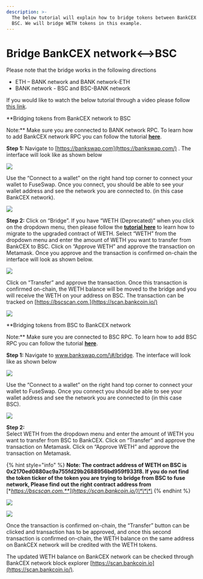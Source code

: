 ```yaml
---
description: >-
  The below tutorial will explain how to bridge tokens between BankCEX and
  BSC. We will bridge WETH tokens in this example.
---
```


# Bridge BankCEX network&lt;--&gt;BSC

Please note that the bridge works in the following directions

* ETH – BANK network and BANK network-ETH
* BANK network - BSC and BSC-BANK network

If you would like to watch the below tutorial through a video please follow [this link](https://www.youtube.com/watch?v=l17K6mu1uM4).

**Bridging tokens from BankCEX network to BSC  
  
Note:** Make sure you are connected to BANK network RPC. To learn how to add BankCEX network RPC you can follow the tutorial [**here**](https://docs.bankcexchain.io/the-fuse-studio/getting-started/how-to-add-fuse-to-your-metamask).

**Step 1:** Navigate to [https://bankswap.com](https://bankswap.com/) . The interface will look like as shown below  


![](../.gitbook/assets/0%20%2810%29.png)

Use the “Connect to a wallet” on the right hand top corner to connect your wallet to FuseSwap. Once you connect, you should be able to see your wallet address and see the network you are connected to. \(in this case BankCEX network\).

![](../.gitbook/assets/1%20%2814%29.png)

**Step 2:** Click on “Bridge”. If you have “WETH \(Deprecated\)” when you click on the dropdown menu, then please follow the [**tutorial here**](https://docs.bankcexchain.io/bankswap/migration-tutorial) to learn how to migrate to the upgraded contract of WETH. Select “WETH” from the dropdown menu and enter the amount of WETH you want to transfer from BankCEX to BSC. Click on “Approve WETH” and approve the transaction on Metamask. Once you approve and the transaction is confirmed on-chain the interface will look as shown below.

![](../.gitbook/assets/2%20%2814%29.png)

Click on “Transfer” and approve the transaction. Once this transaction is confirmed on-chain, the WETH balance will be moved to the bridge and you will receive the WETH on your address on BSC. The transaction can be tracked on [https://bscscan.com.](https://scan.bankcoin.io/)

![](../.gitbook/assets/3%20%2812%29.png)

**Bridging tokens from BSC to BankCEX network  
  
Note:** Make sure you are connected to BSC RPC. To learn how to add BSC RPC you can follow the tutorial [**here**](https://academy.binance.com/en/articles/connecting-metamask-to-binance-smart-chain).

**Step 1:** Navigate to www.bankswap.com/\#/bridge. The interface will look like as shown below

![](../.gitbook/assets/4%20%2812%29.png)

Use the “Connect to a wallet” on the right hand top corner to connect your wallet to FuseSwap. Once you connect you should be able to see your wallet address and see the network you are connected to \(in this case BSC\).

![](../.gitbook/assets/5%20%2810%29.png)

**Step 2:**  
Select WETH from the dropdown menu and enter the amount of WETH you want to transfer from BSC to BankCEX. Click on “Transfer” and approve the transaction on Metamask. Click on “Approve WETH” and approve the transaction on Metamask.

{% hint style="info" %}
**Note: The contract address of WETH on BSC is 0x2170ed0880ac9a755fd29b2688956bd959f933f8. If you do not find the token ticker of the token you are trying to bridge from BSC to fuse network, Please find out the right contract address from** [**https://bscscan.com.**](https://scan.bankcoin.io/)\*\*\*\*
{% endhint %}

![](../.gitbook/assets/6%20%289%29.png)

![](../.gitbook/assets/7%20%285%29.png)

Once the transaction is confirmed on-chain, the “Transfer” button can be clicked and transaction has to be approved, and once this second transaction is confirmed on-chain, the WETH balance on the same address on BankCEX network will be credited with the WETH tokens.

The updated WETH balance on BankCEX network can be checked through BankCEX network block explorer [https://scan.bankcoin.io](https://scan.bankcoin.io/).

